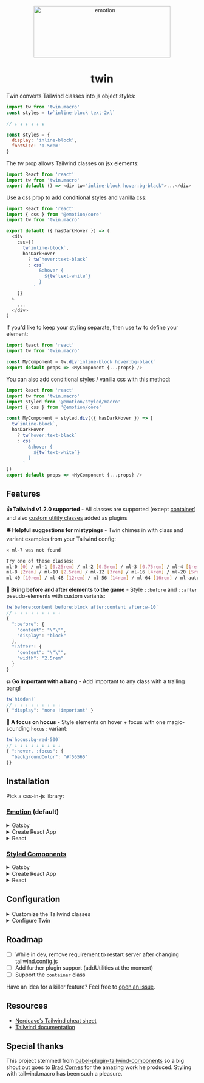 <p align="center">
  <img src="https://i.imgur.com/iWBWhY0.png" alt="emotion" width="360" height="135">
  <h1 align="center">twin</h1>
</p>

Twin converts Tailwind classes into js object styles:

```js
import tw from 'twin.macro'
const styles = tw`inline-block text-2xl`

// ↓ ↓ ↓ ↓ ↓ ↓

const styles = {
  display: 'inline-block',
  fontSize: '1.5rem'
}
```

The tw prop allows Tailwind classes on jsx elements:

```js
import React from 'react'
import tw from 'twin.macro'
export default () => <div tw="inline-block hover:bg-black">...</div>
```

Use a css prop to add conditional styles and vanilla css:

```js
import React from 'react'
import { css } from '@emotion/core'
import tw from 'twin.macro'

export default ({ hasDarkHover }) => (
  <div
    css={[
      tw`inline-block`,
      hasDarkHover
        ? tw`hover:text-black`
        : css`
            &:hover {
              ${tw`text-white`}
            }
          `
    ]}
  >
    ...
  </div>
)
```

If you'd like to keep your styling separate, then use tw to define your element:

```js
import React from 'react'
import tw from 'twin.macro'

const MyComponent = tw.div`inline-block hover:bg-black`
export default props => <MyComponent {...props} />
```

You can also add conditional styles / vanilla css with this method:

```js
import React from 'react'
import tw from 'twin.macro'
import styled from '@emotion/styled/macro'
import { css } from '@emotion/core'

const MyComponent = styled.div(({ hasDarkHover }) => [
  tw`inline-block`,
  hasDarkHover
    ? tw`hover:text-black`
    : css`
        &:hover {
          ${tw`text-white`}
        }
      `
])
export default props => <MyComponent {...props} />
```

## Features

**👍 Tailwind v1.2.0 supported** - All classes are supported (except [container](https://tailwindcss.com/docs/container)) and also [custom utility classes](https://tailwindcss.com/docs/plugins/#adding-utilities) added as plugins

**🛎 Helpful suggestions for mistypings** - Twin chimes in with class and variant examples from your Tailwind config:

```bash
✕ ml-7 was not found

Try one of these classes:
ml-0 [0] / ml-1 [0.25rem] / ml-2 [0.5rem] / ml-3 [0.75rem] / ml-4 [1rem] / ml-5 [1.25rem] / ml-6 [1.5rem]
ml-8 [2rem] / ml-10 [2.5rem] / ml-12 [3rem] / ml-16 [4rem] / ml-20 [5rem] / ml-24 [6rem] / ml-32 [8rem]
ml-40 [10rem] / ml-48 [12rem] / ml-56 [14rem] / ml-64 [16rem] / ml-auto [auto] / ml-px [1px]
```

**🎲 Bring before and after elements to the game** - Style `::before` and `::after` pseudo-elements with custom variants:

```js
tw`before:content before:block after:content after:w-10`
// ↓ ↓ ↓ ↓ ↓ ↓ ↓ ↓ ↓
{
  ":before": {
    "content": "\"\"",
    "display": "block"
  },
  ":after": {
    "content": "\"\"",
    "width": "2.5rem"
  }
}
```

**💥 Go important with a bang** - Add important to any class with a trailing bang!

```js
tw`hidden!`
// ↓ ↓ ↓ ↓ ↓ ↓ ↓ ↓ ↓
{ "display": "none !important" }
```

**🎩 A focus on hocus** - Style elements on hover + focus with one magic-sounding `hocus:` variant:

```js
tw`hocus:bg-red-500`
// ↓ ↓ ↓ ↓ ↓ ↓ ↓ ↓ ↓
{ ":hover, :focus": {
  "backgroundColor": "#f56565"
}}
```

## Installation

Pick a css-in-js library:<br/>

### [Emotion](https://emotion.sh/docs/introduction) (default)

<details>
  <summary>Gatsby</summary>

## Gatsby + Emotion

**🔥 View the [Gatsby + Tailwind + Emotion starter](https://codesandbox.io/s/gatsby-tailwind-emotion-starter-z3hun) for setup and usage examples**

### 1. Install Gatsby

```bash
npx gatsby new gatsby-site
```

### 2. Install the dependencies

```bash
npm install -D twin.macro @emotion/core @emotion/styled gatsby-plugin-emotion
```

<details>
  <summary>Yarn instructions</summary>

```bash
yarn add twin.macro @emotion/core @emotion/styled gatsby-plugin-emotion -D
```

</details>

### 3. Import the Tailwind base styles

```js
// gatsby-browser.js
import 'tailwindcss/dist/base.css'
```

### 4. Enable the Gatsby emotion plugin

```js
// gatsby-config.js
module.exports = {
  plugins: [`gatsby-plugin-emotion`]
}
```

### Basic usage example

```js
import tw from 'twin.macro'
const Button = tw.button`text-lg px-8 py-2 rounded`
const SuccessButton = () => <Button>Success</Button>
```

More usage examples can be found in the [Gatsby + Tailwind + Emotion starter](https://codesandbox.io/s/gatsby-tailwind-emotion-starter-z3hun).

<hr />

</details>

<details>
  <summary>Create React App</summary>

## Create React App + Emotion

**🔥 View the [CRA + Tailwind + Emotion starter](https://codesandbox.io/s/cra-tailwind-emotion-starter-bi1kx) for setup and usage examples**

### 1. Install Create React App

```bash
npx create-react-app my-app
```

### 2. Install the dependencies

```bash
npm install -D twin.macro @emotion/core @emotion/styled
```

<details>
  <summary>Yarn instructions</summary>

```bash
yarn add twin.macro @emotion/core @emotion/styled -D
```

</details>

### 3. Import the Tailwind base styles

```js
// In your App.js or index.js entry
// (tailwindcss is pre-installed with twin.macro)
import 'tailwindcss/dist/base.css'
```

### 4. Configure custom config location

Add the config to your `package.json`:

```js
// package.json
"babelMacros": {
  "twin": {
    // Place tailwind.config.js in the src folder so
    // it can be imported into your theme provider
    "config": "src/tailwind.config.js"
  }
},
```

<details>
  <summary>Alternatively add config to babel-plugin-macros.config.js</summary>

```js
// babel-plugin-macros.config.js
module.exports = {
  twin: {
    // Place tailwind.config.js in the src folder so
    // it can be imported into your theme provider
    config: 'src/tailwind.config.js'
  }
}
```

</details>

### Basic usage example

```js
import tw from 'twin.macro'
const Button = tw.button`text-lg px-8 py-2 rounded`
const SuccessButton = () => <Button>Success</Button>
```

More usage examples can be found in the [CRA + Tailwind + Emotion starter](https://codesandbox.io/s/cra-tailwind-emotion-starter-bi1kx).

<hr />

</details>

<details>
  <summary>React</summary>

## React + Emotion

**🔥 View the [React + Tailwind + Emotion starter](https://codesandbox.io/s/react-tailwind-emotion-starter-3d1dl) for setup and usage examples**

### 1. Install the dependencies

```bash
# React and Babel
npm install -D react react-dom @babel/core @babel/plugin-transform-react-jsx babel-plugin-macros
# Twin and Emotion
npm install -D twin.macro @emotion/core @emotion/styled
```

<details>
  <summary>Yarn instructions</summary>

```bash
# React and Babel
yarn add react react-dom @babel/core @babel/plugin-transform-react-jsx babel-plugin-macros -D
# Twin and Emotion
yarn add twin.macro @emotion/core @emotion/styled -D
```

</details>

### 2. Enable babel macros and jsx

```js
// In .babelrc
{
  "plugins": [
    "babel-plugin-macros",
    "@babel/plugin-transform-react-jsx",
  ]
}
```

> Note: After build, if you’re seeing "process is not defined" then npm install and add `"babel-plugin-transform-inline-environment-variables"` to .babelrc

### 3. Import the Tailwind base styles

```js
// In your App.js or index.js entry
// (tailwindcss is pre-installed with twin.macro)
import 'tailwindcss/dist/base.css'
```

### Basic usage example

```js
import tw from 'twin.macro'
const Button = tw.button`text-lg px-8 py-2 rounded`
const SuccessButton = () => <Button>Success</Button>
```

More usage examples can be found in the [React + Tailwind + Emotion starter](https://codesandbox.io/s/react-tailwind-emotion-starter-3d1dl).

<hr />

</details>

### [Styled Components](https://styled-components.com/)

<details>
  <summary>Gatsby</summary>

## Gatsby + Styled Components

**🔥 View the [Gatsby + Tailwind + Styled Components starter](https://codesandbox.io/s/gatsby-tailwind-styled-components-starter-trrlp) for setup and usage examples**

### 1. Install Gatsby

```bash
npx gatsby new gatsby-site
```

### 2. Install the dependencies

```bash
npm install -D twin.macro styled-components gatsby-plugin-styled-components
```

<details>
  <summary>Yarn instructions</summary>

```bash
yarn add twin.macro styled-components gatsby-plugin-styled-components -D
```

</details>

### 3. Import the Tailwind base styles

```js
// gatsby-browser.js
import 'tailwindcss/dist/base.css'
```

### 4. Enable the Gatsby emotion plugin

```js
// gatsby-config.js
module.exports = {
  plugins: [`gatsby-plugin-styled-components`]
}
```

### 5. Configure twin to use styled components

Add the config to your `package.json`:

```js
// package.json
"babelMacros": {
  "twin": {
    "styled": "styled-components"
  }
},
```

<details>
  <summary>Alternatively add config to babel-plugin-macros.config.js</summary>

```js
// babel-plugin-macros.config.js
module.exports = {
  twin: {
    styled: 'styled-components'
  }
}
```

</details>

### Basic usage example

```js
import tw from 'twin.macro'
const Button = tw.button`text-lg px-8 py-2 rounded`
const SuccessButton = () => <Button>Success</Button>
```

More usage examples can be found in the [Gatsby + Tailwind + Emotion starter](https://codesandbox.io/s/gatsby-tailwind-styled-components-starter-trrlp).

<hr />

</details>

<details>
  <summary>Create React App</summary>

## Create React App + Styled Components

**🔥 View the [CRA + Tailwind + Styled Components starter](https://codesandbox.io/s/cra-tailwind-styled-components-starter-m8cyz) for setup and usage examples**

### 1. Install Create React App

```bash
npx create-react-app my-app
```

### 2. Install the dependencies

```bash
npm install -D twin.macro styled-components
```

<details>
  <summary>Yarn instructions</summary>

```bash
yarn add twin.macro styled-components -D
```

</details>

### 3. Import the Tailwind base styles

```js
// In your App.js or index.js entry
// (tailwindcss is pre-installed with twin.macro)
import 'tailwindcss/dist/base.css'
```

### 4. Configure twin to use styled components

Add the config to your `package.json`:

```js
// package.json
"babelMacros": {
  "twin": {
    "styled": "styled-components",
    // Place tailwind.config.js in the src folder so
    // it can be imported into your theme provider
    "config": "src/tailwind.config.js"
  }
},
```

<details>
  <summary>Alternatively add config to babel-plugin-macros.config.js</summary>

```js
// babel-plugin-macros.config.js
module.exports = {
  twin: {
    styled: 'styled-components',
    // Place tailwind.config.js in the src folder so
    // it can be imported into your theme provider
    config: 'src/tailwind.config.js'
  }
}
```

</details>

### Basic usage example

```js
import tw from 'twin.macro'
const Button = tw.button`text-lg px-8 py-2 rounded`
const SuccessButton = () => <Button>Success</Button>
```

More usage examples can be found in the [CRA + Tailwind + Styled Components starter](https://codesandbox.io/s/cra-tailwind-styled-components-starter-m8cyz).

<hr />

</details>

<details>
  <summary>React</summary>

## React + Styled Components

**🔥 View the [React + Tailwind + Styled Components starter](https://codesandbox.io/s/react-tailwind-styled-components-starter-f87y7) for setup and usage examples**

### 1. Install the dependencies

```bash
# React and Babel
npm install -D react react-dom @babel/core @babel/plugin-transform-react-jsx
# Twin and Styled Components
npm install -D twin.macro styled-components
```

<details>
  <summary>Yarn instructions</summary>

```bash
# React and Babel
yarn add react react-dom @babel/core -D
# Twin and Styled Components
yarn add twin.macro styled-components -D
```

</details>

### 2. Enable babel macros and jsx

```js
// In .babelrc
{
  "plugins": [
    "babel-plugin-macros",
    "@babel/plugin-transform-react-jsx",
  ]
}
```

### 3. Import the Tailwind base styles

```js
// In your App.js or index.js entry
// (tailwindcss is pre-installed with twin.macro)
import 'tailwindcss/dist/base.css'
```

### 4. Configure twin to use styled components

Add the config to your `package.json`:

```js
// package.json
"babelMacros": {
  "twin": {
    "styled": "styled-components"
  }
},
```

<details>
  <summary>Alternatively add config to babel-plugin-macros.config.js</summary>

```js
// babel-plugin-macros.config.js
module.exports = {
  twin: {
    styled: 'styled-components'
  }
}
```

</details>

### Basic usage example

```js
import tw from 'twin.macro'
const Button = tw.button`text-lg px-8 py-2 rounded`
const SuccessButton = () => <Button>Success</Button>
```

More usage examples can be found in the [React + Tailwind + Styled Components starter](https://codesandbox.io/s/react-tailwind-styled-components-starter-f87y7).

<hr />

</details>

## Configuration

<details>
  <summary>Customize the Tailwind classes</summary>

### Customize the Tailwind classes

For style customizations, you’ll need to add a `tailwind.config.js` in your project root.

> It’s important to know that you don’t need a `tailwind.config.js` to use Twin. You already have access to every class with every variant.
> Unlike Tailwind, twin.macro only generates styles for the classes you use. This means you don’t need to use additional tools like purgeCSS.

Choose from one of the following configs:

- a) Start with an empty config:

  ```js
  // tailwind.config.js
  module.exports = {
    theme: {
      extend: {}
    }
  }
  ```

- b) Start with a [full config](https://raw.githubusercontent.com/tailwindcss/tailwindcss/master/stubs/defaultConfig.stub.js):

  ```bash
  # cd into your project folder then:
  curl https://raw.githubusercontent.com/tailwindcss/tailwindcss/master/stubs/defaultConfig.stub.js > tailwind.config.js
  ```

  In the config, there only needs to be a `theme: {...}` entry so feel free to cleanup.

### Working with the config

You can overwrite or extend classes the same way as Tailwind.<br/>
Overwrite parts of the base config in `theme: { ... }` and extend in `theme: { extend: { ... } }`.<br/>
Read more in the [Tailwind theme docs](https://tailwindcss.com/docs/theme).

<hr />

</details>

<details>
  <summary>Configure Twin</summary>

### Configure Twin

Add the default config to your `package.json` and tweak:

```js
// package.json
"babelMacros": {
    "twin": {
      "config": "./tailwind.config.js",
      "styled": "@emotion/styled",
      "format": "auto",
      "hasSuggestions": true,
      "debug": false
    }
},
```

Alternatively add the config to `babel-plugin-macros.config.js` in your project root:

```js
// babel-plugin-macros.config.js
module.exports = {
  twin: {
    config: './tailwind.config.js',
    styled: '@emotion/styled',
    format: 'auto',
    hasSuggestions: true,
    debug: false
  }
}
```

| Name           | Type                 | Default                  | Description                                                                                                                                          |
| -------------- | -------------------- | ------------------------ | ---------------------------------------------------------------------------------------------------------------------------------------------------- |
| config         | `string`             | `"./tailwind.config.js"` | The path to your Tailwind config                                                                                                                     |
| styled         | `string` or `object` | `"@emotion/styled"`      | The css-in-js library to import behind the scenes when using `tw`. For more options, use an object: `{ import: "default", from: "@emotion/styled" }` |
| format         | `string`             | `"auto"`                 | CSS output format. Output can be an object except when inside a `<style>` element. `"object"`, `"string"`, or `"auto"`                               |
| hasSuggestions | `boolean`            | `true`                   | Display class suggestions when a class can't be found                                                                                                |
| debug          | `boolean`            | `false`                  | Display information about the Tailwind class conversions                                                                                             |

<hr />

</details>

## Roadmap

- [ ] While in dev, remove requirement to restart server after changing tailwind.config.js
- [ ] Add further plugin support (addUtilities at the moment)
- [ ] Support the `container` class

Have an idea for a killer feature? Feel free to [open an issue](https://github.com/ben-rogerson/twin.macro/issues).

## Resources

- [Nerdcave’s Tailwind cheat sheet](https://nerdcave.com/tailwind-cheat-sheet)
- [Tailwind documentation](https://tailwindcss.com/docs/installation)

## Special thanks

This project stemmed from [babel-plugin-tailwind-components](https://github.com/bradlc/babel-plugin-tailwind-components) so a big shout out goes to [Brad Cornes](https://github.com/bradlc) for the amazing work he produced. Styling with tailwind.macro has been such a pleasure.
